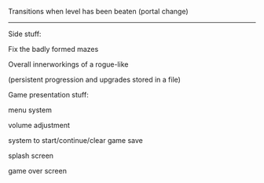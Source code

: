 

Transitions when level has been beaten (portal change)

---
Side stuff:

Fix the badly formed mazes

Overall innerworkings of a rogue-like

(persistent progression and upgrades stored in a file)

Game presentation stuff: 

menu system 

volume adjustment

system to start/continue/clear game save

splash screen

game over screen

